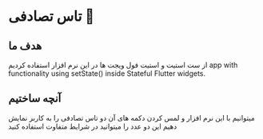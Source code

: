 

# تاس تصادفی 🎲

## هدف ما
از ست استیت و استیت فول ویجت ها در این نرم افزار استفاده کردیم
app with functionality using setState() inside Stateful Flutter widgets.


## آنچه ساختیم

میتوانیم با این نرم افزار و لمس کردن دکمه های آن دو تاس تصادفی را به کاربر نمایش دهیم
این دو عدد را میتوانید در شرایط متفاوت استفاده کنید
